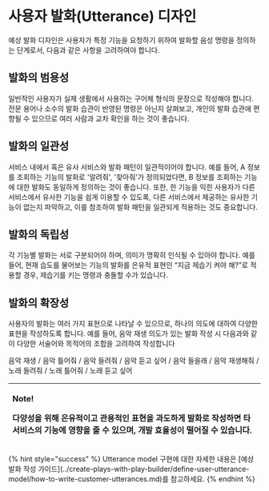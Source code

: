 # 사용자 발화\(Utterance\) 디자인

예상 발화 디자인은 사용자가 특정 기능을 요청하기 위하여 발화할 음성 명령을 정의하는 단계로서, 다음과 같은 사항을 고려하여야 합니다.

## **발화의 범용성**

일반적인 사용자가 실제 생활에서 사용하는 구어체 형식의 문장으로 작성해야 합니다. 전문 용어나 소수의 발화 습관이 반영된 명령은 아닌지 살펴보고, 개인의 발화 습관에 편향될 수 있으므로 여러 사람과 교차 확인을 하는 것이 좋습니다.

## **발화의 일관성**

서비스 내에서 혹은 유사 서비스와 발화 패턴이 일관적이어야 합니다. 예를 들어, A 정보를 조회하는 기능의 발화로 '알려줘', '찾아줘'가 정의되었다면, B 정보를 조회하는 기능에 대한 발화도 동일하게 정의하는 것이 좋습니다.  또한, 한 기능을 익힌 사용자가 다른 서비스에서 유사한 기능을 쉽게 이용할 수 있도록, 다른 서비스에서 제공하는 유사한 기능이 없는지 파악하고, 이를 참조하여 발화 패턴을 일관되게 적용하는 것도 중요합니다.

## **발화의 독립성**

각 기능별 발화는 서로 구분되어야 하며, 의미가 명확히 인식될 수 있아야 합니다.  예를 들어, 현재 습도를 물어보는 기능의 발화를 은유적 표현인 “지금 제습기 켜야 해?”로 적용할 경우, 제습기를 키는 명령과 충돌할 수가 있습니다.

## **발화의 확장성**

사용자의 발화는 여러 가지 표현으로 나타날 수 있으므로, 하나의 의도에 대하여 다양한 표현을 작성하도록 합니다. 예를 들어, 음악 재생 의도가 있는 발화 작성 시 다음과와 같이  다양한 서술어와 목적어의 조합을 고려하여 작성합니다

음악 재생 / 음악 틀어줘 / 음악 들려줘 / 음악 듣고 싶어 / 음악 들을래 / 음악 재생해줘 / 노래 들려줘 / 노래 틀어줘 / 노래 듣고 싶어

<table>
  <thead>
    <tr>
      <th style="text-align:left">
        <p><b>Note!</b>
        </p>
        <p>&#xB2E4;&#xC591;&#xC131;&#xC744; &#xC704;&#xD574; &#xC740;&#xC720;&#xC801;&#xC774;&#xACE0;
          &#xAD00;&#xC6A9;&#xC801;&#xC778; &#xD45C;&#xD604;&#xC744; &#xACFC;&#xB3C4;&#xD558;&#xAC8C;
          &#xBC1C;&#xD654;&#xB85C; &#xC791;&#xC131;&#xD558;&#xBA74; &#xD0C0; &#xC11C;&#xBE44;&#xC2A4;&#xC758;
          &#xAE30;&#xB2A5;&#xC5D0; &#xC601;&#xD5A5;&#xC744; &#xC904; &#xC218; &#xC788;&#xC73C;&#xBA70;,
          &#xAC1C;&#xBC1C; &#xD6A8;&#xC728;&#xC131;&#xC774; &#xB5A8;&#xC5B4;&#xC9C8;
          &#xC218; &#xC788;&#xC2B5;&#xB2C8;&#xB2E4;.</p>
      </th>
    </tr>
  </thead>
  <tbody></tbody>
</table>{% hint style="success" %}
Utterance model 구현에 대한 자세한 내용은 [예상 발화 작성 가이드](../create-plays-with-play-builder/define-user-utterance-model/how-to-write-customer-utterances.md)를 참고하세요.
{% endhint %}



